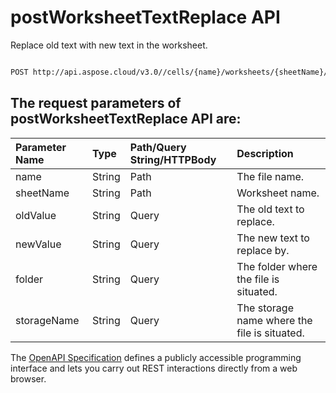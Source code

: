 # **postWorksheetTextReplace API**

Replace old text with new text in the worksheet. 

```bash

POST http://api.aspose.cloud/v3.0//cells/{name}/worksheets/{sheetName}/replaceText

```

## The request parameters of **postWorksheetTextReplace** API are: 

| Parameter Name | Type | Path/Query String/HTTPBody | Description | 
| :- | :- | :- |:- | 
|name|String|Path|The file name.|
|sheetName|String|Path|Worksheet name.|
|oldValue|String|Query|The old text to replace.|
|newValue|String|Query|The new text to replace by.|
|folder|String|Query|The folder where the file is situated.|
|storageName|String|Query|The storage name where the file is situated.|


The [OpenAPI Specification](https://reference.aspose.cloud/cells/#/WorksheetsController/PostWorksheetTextReplace) defines a publicly accessible programming interface and lets you carry out REST interactions directly from a web browser.
